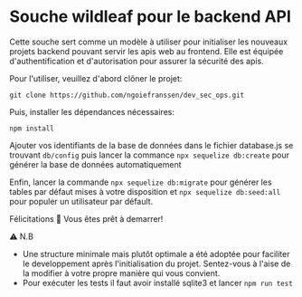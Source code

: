 <h1>Souche wildleaf pour le backend API</h1>

Cette souche sert comme un modèle à utiliser pour initialiser les nouveaux projets backend pouvant servir les apis web au frontend.
Elle est équipée d'authentification et d'autorisation pour assurer la sécurité des apis.

Pour l'utiliser, veuillez d'abord clôner le projet:
```
git clone https://github.com/ngoiefranssen/dev_sec_ops.git
```

Puis, installer les dépendances nécessaires:
```
npm install
```
Ajouter vos identifiants de la base de données dans le fichier database.js se trouvant ```db/config``` puis lancer la commance ```npx sequelize db:create``` pour générer la base de données automatiquement

Enfin, lancer la commande ```npx sequelize db:migrate``` pour générer les tables par défaut mises à votre disposition et ```npx sequelize db:seed:all``` pour populer un utilisateur par défault.

Félicitations :tada: Vous êtes prêt à demarrer!

:warning: N.B
- Une structure minimale mais plutôt optimale a été adoptée pour faciliter le developpement après l'initialisation du projet. Sentez-vous à l'aise de la modifier à votre propre manière qui vous convient.
- Pour exécuter les tests il faut avoir installé sqlite3 et lancer ```npm run test```